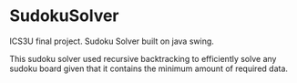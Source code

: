 # SudokuSolver
ICS3U final project. Sudoku Solver built on java swing.

This sudoku solver used recursive backtracking to efficiently solve any sudoku board given that it contains the minimum amount of required data.
